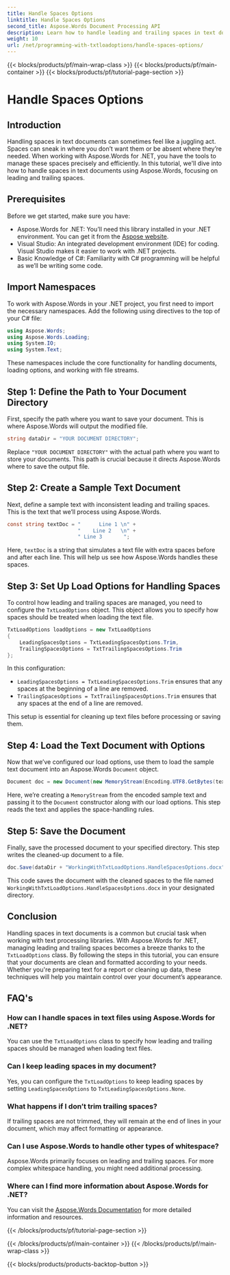 ```yaml
---
title: Handle Spaces Options
linktitle: Handle Spaces Options
second_title: Aspose.Words Document Processing API
description: Learn how to handle leading and trailing spaces in text documents with Aspose.Words for .NET. This tutorial provides a guide to clean up text formatting.
weight: 10
url: /net/programming-with-txtloadoptions/handle-spaces-options/
---
```


{{< blocks/products/pf/main-wrap-class >}}
{{< blocks/products/pf/main-container >}}
{{< blocks/products/pf/tutorial-page-section >}}

# Handle Spaces Options

## Introduction

Handling spaces in text documents can sometimes feel like a juggling act. Spaces can sneak in where you don’t want them or be absent where they’re needed. When working with Aspose.Words for .NET, you have the tools to manage these spaces precisely and efficiently. In this tutorial, we'll dive into how to handle spaces in text documents using Aspose.Words, focusing on leading and trailing spaces.

## Prerequisites

Before we get started, make sure you have:

- Aspose.Words for .NET: You’ll need this library installed in your .NET environment. You can get it from the [Aspose website](https://releases.aspose.com/words/net/).
- Visual Studio: An integrated development environment (IDE) for coding. Visual Studio makes it easier to work with .NET projects.
- Basic Knowledge of C#: Familiarity with C# programming will be helpful as we’ll be writing some code.

## Import Namespaces

To work with Aspose.Words in your .NET project, you first need to import the necessary namespaces. Add the following using directives to the top of your C# file:

```csharp
using Aspose.Words;
using Aspose.Words.Loading;
using System.IO;
using System.Text;
```

These namespaces include the core functionality for handling documents, loading options, and working with file streams.

## Step 1: Define the Path to Your Document Directory

First, specify the path where you want to save your document. This is where Aspose.Words will output the modified file.

```csharp
string dataDir = "YOUR DOCUMENT DIRECTORY";
```

Replace `"YOUR DOCUMENT DIRECTORY"` with the actual path where you want to store your documents. This path is crucial because it directs Aspose.Words where to save the output file.

## Step 2: Create a Sample Text Document

Next, define a sample text with inconsistent leading and trailing spaces. This is the text that we’ll process using Aspose.Words.

```csharp
const string textDoc = "      Line 1 \n" +
                       "    Line 2   \n" +
                       " Line 3       ";
```

Here, `textDoc` is a string that simulates a text file with extra spaces before and after each line. This will help us see how Aspose.Words handles these spaces.

## Step 3: Set Up Load Options for Handling Spaces

To control how leading and trailing spaces are managed, you need to configure the `TxtLoadOptions` object. This object allows you to specify how spaces should be treated when loading the text file.

```csharp
TxtLoadOptions loadOptions = new TxtLoadOptions
{
    LeadingSpacesOptions = TxtLeadingSpacesOptions.Trim,
    TrailingSpacesOptions = TxtTrailingSpacesOptions.Trim
};
```

In this configuration:
- `LeadingSpacesOptions = TxtLeadingSpacesOptions.Trim` ensures that any spaces at the beginning of a line are removed.
- `TrailingSpacesOptions = TxtTrailingSpacesOptions.Trim` ensures that any spaces at the end of a line are removed.

This setup is essential for cleaning up text files before processing or saving them.

## Step 4: Load the Text Document with Options

Now that we’ve configured our load options, use them to load the sample text document into an Aspose.Words `Document` object.

```csharp
Document doc = new Document(new MemoryStream(Encoding.UTF8.GetBytes(textDoc)), loadOptions);
```

Here, we’re creating a `MemoryStream` from the encoded sample text and passing it to the `Document` constructor along with our load options. This step reads the text and applies the space-handling rules.

## Step 5: Save the Document

Finally, save the processed document to your specified directory. This step writes the cleaned-up document to a file.

```csharp
doc.Save(dataDir + "WorkingWithTxtLoadOptions.HandleSpacesOptions.docx");
```

This code saves the document with the cleaned spaces to the file named `WorkingWithTxtLoadOptions.HandleSpacesOptions.docx` in your designated directory.

## Conclusion

Handling spaces in text documents is a common but crucial task when working with text processing libraries. With Aspose.Words for .NET, managing leading and trailing spaces becomes a breeze thanks to the `TxtLoadOptions` class. By following the steps in this tutorial, you can ensure that your documents are clean and formatted according to your needs. Whether you're preparing text for a report or cleaning up data, these techniques will help you maintain control over your document’s appearance.

## FAQ's

### How can I handle spaces in text files using Aspose.Words for .NET?  
You can use the `TxtLoadOptions` class to specify how leading and trailing spaces should be managed when loading text files.

### Can I keep leading spaces in my document?  
Yes, you can configure the `TxtLoadOptions` to keep leading spaces by setting `LeadingSpacesOptions` to `TxtLeadingSpacesOptions.None`.

### What happens if I don’t trim trailing spaces?  
If trailing spaces are not trimmed, they will remain at the end of lines in your document, which may affect formatting or appearance.

### Can I use Aspose.Words to handle other types of whitespace?  
Aspose.Words primarily focuses on leading and trailing spaces. For more complex whitespace handling, you might need additional processing.

### Where can I find more information about Aspose.Words for .NET?  
You can visit the [Aspose.Words Documentation](https://reference.aspose.com/words/net/) for more detailed information and resources.

{{< /blocks/products/pf/tutorial-page-section >}}

{{< /blocks/products/pf/main-container >}}
{{< /blocks/products/pf/main-wrap-class >}}

{{< blocks/products/products-backtop-button >}}
